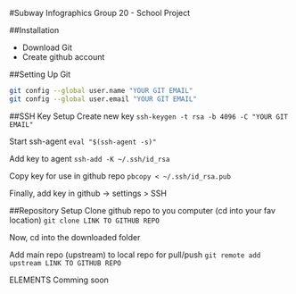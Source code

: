 #Subway Infographics
Group 20 - School Project

##Installation
* Download Git
* Create github account

##Setting Up Git
```bash
git config --global user.name "YOUR GIT EMAIL"
git config --global user.email "YOUR GIT EMAIL"
```
##SSH Key Setup
Create new key `ssh-keygen -t rsa -b 4096 -C "YOUR GIT EMAIL"`

Start ssh-agent `eval "$(ssh-agent -s)"`

Add key to agent `ssh-add -K ~/.ssh/id_rsa`

Copy key for use in github repo `pbcopy < ~/.ssh/id_rsa.pub`

Finally, add key in github -> settings > SSH

##Repository Setup
Clone github repo to you computer (cd into your fav location) `git clone LINK TO GITHUB REPO`

Now, cd into the downloaded folder

Add main repo (upstream) to local repo for pull/push `git remote add upstream LINK TO GITHUB REPO`

ELEMENTS
Comming soon
